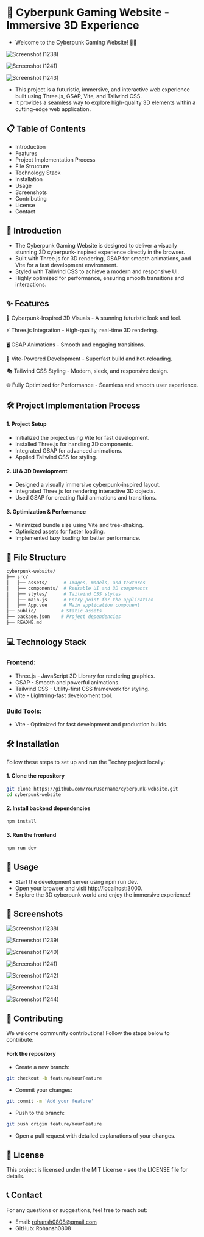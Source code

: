 # 🚀 Cyberpunk Gaming Website - Immersive 3D Experience

- Welcome to the Cyberpunk Gaming Website! 🌌✨

![Screenshot (1238)](https://github.com/user-attachments/assets/4bc55997-99ae-47ec-9380-68ec6a0e7cdb)

![Screenshot (1241)](https://github.com/user-attachments/assets/ad0e24d9-2faf-44df-ace5-4ecd5880546a)

![Screenshot (1243)](https://github.com/user-attachments/assets/01fb3930-c61a-4be2-b7e2-1ea7028a9af3)


- This project is a futuristic, immersive, and interactive web experience built using Three.js, GSAP, Vite, and Tailwind CSS.
- It provides a seamless way to explore high-quality 3D elements within a cutting-edge web application.

## 📋 Table of Contents
- Introduction
- Features
- Project Implementation Process
- File Structure
- Technology Stack
- Installation
- Usage
- Screenshots
- Contributing
- License
- Contact

## 📘 Introduction

- The Cyberpunk Gaming Website is designed to deliver a visually stunning 3D cyberpunk-inspired experience directly in the browser.
- Built with Three.js for 3D rendering, GSAP for smooth animations, and Vite for a fast development environment.
- Styled with Tailwind CSS to achieve a modern and responsive UI.
- Highly optimized for performance, ensuring smooth transitions and interactions.



## ✨ Features

🎨 Cyberpunk-Inspired 3D Visuals - A stunning futuristic look and feel.

⚡ Three.js Integration - High-quality, real-time 3D rendering.

🖥️ GSAP Animations - Smooth and engaging transitions.

🚀 Vite-Powered Development - Superfast build and hot-reloading.

🎭 Tailwind CSS Styling - Modern, sleek, and responsive design.

🌐 Fully Optimized for Performance - Seamless and smooth user experience.


## 🛠 Project Implementation Process

#### 1. Project Setup
- Initialized the project using Vite for fast development.
- Installed Three.js for handling 3D components.
- Integrated GSAP for advanced animations.
- Applied Tailwind CSS for styling.

#### 2. UI & 3D Development
- Designed a visually immersive cyberpunk-inspired layout.
- Integrated Three.js for rendering interactive 3D objects.
- Used GSAP for creating fluid animations and transitions.

#### 3. Optimization & Performance
- Minimized bundle size using Vite and tree-shaking.
- Optimized assets for faster loading.
- Implemented lazy loading for better performance.

## 📁 File Structure

```bash
cyberpunk-website/
├── src/
│   ├── assets/      # Images, models, and textures
│   ├── components/  # Reusable UI and 3D components
│   ├── styles/      # Tailwind CSS styles
│   ├── main.js      # Entry point for the application
│   ├── App.vue      # Main application component
├── public/         # Static assets
├── package.json    # Project dependencies
├── README.md    
```

## 💻 Technology Stack

### Frontend:
- Three.js - JavaScript 3D Library for rendering graphics.
- GSAP - Smooth and powerful animations.
- Tailwind CSS - Utility-first CSS framework for styling.
- Vite - Lightning-fast development tool.

### Build Tools:
- Vite - Optimized for fast development and production builds.

## 🛠 Installation

Follow these steps to set up and run the Techny project locally:

#### 1. Clone the repository
```bash
git clone https://github.com/YourUsername/cyberpunk-website.git
cd cyberpunk-website
```

#### 2. Install backend dependencies

```bash
npm install
```

#### 3. Run the frontend

```bash
npm run dev
```

## 🚀 Usage
- Start the development server using npm run dev.
- Open your browser and visit http://localhost:3000.
- Explore the 3D cyberpunk world and enjoy the immersive experience!


## 📸 Screenshots

![Screenshot (1238)](https://github.com/user-attachments/assets/4bc55997-99ae-47ec-9380-68ec6a0e7cdb)

![Screenshot (1239)](https://github.com/user-attachments/assets/0c19245e-e8a7-44cf-a4e3-f6aeb7fc7fd5)

![Screenshot (1240)](https://github.com/user-attachments/assets/3f2c6877-581e-4bb4-bd05-2940a33e1c35)

![Screenshot (1241)](https://github.com/user-attachments/assets/ad0e24d9-2faf-44df-ace5-4ecd5880546a)

![Screenshot (1242)](https://github.com/user-attachments/assets/57eddd40-b3a1-4939-a3c9-f55ced103f1f)

![Screenshot (1243)](https://github.com/user-attachments/assets/01fb3930-c61a-4be2-b7e2-1ea7028a9af3)

![Screenshot (1244)](https://github.com/user-attachments/assets/55e0be8c-25c9-47de-a926-c280ea66a806)




## 🤝 Contributing
We welcome community contributions! Follow the steps below to contribute:

#### Fork the repository
- Create a new branch:
```bash
git checkout -b feature/YourFeature
```

- Commit your changes:
```bash
git commit -m 'Add your feature'
```

- Push to the branch:
```bash
git push origin feature/YourFeature
```

- Open a pull request with detailed explanations of your changes.

## 📄 License

This project is licensed under the MIT License - see the LICENSE file for details.

## 📞 Contact
For any questions or suggestions, feel free to reach out:

- Email: rohansh0808@gmail.com
- GitHub: Rohansh0808

